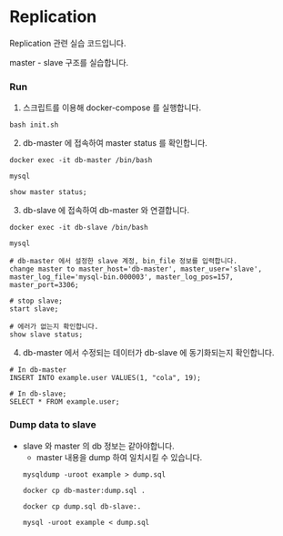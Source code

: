 # Replication
Replication 관련 실습 코드입니다.

master - slave 구조를 실습합니다.

### Run
1. 스크립트를 이용해 docker-compose 를 실행합니다.
```
bash init.sh
```
2. db-master 에 접속하여 master status 를 확인합니다.
```
docker exec -it db-master /bin/bash

mysql

show master status;
```
3. db-slave 에 접속하여 db-master 와 연결합니다.
```
docker exec -it db-slave /bin/bash

mysql

# db-master 에서 설정한 slave 계정, bin_file 정보를 입력합니다.
change master to master_host='db-master', master_user='slave', master_log_file='mysql-bin.000003', master_log_pos=157, master_port=3306;

# stop slave;
start slave;

# 에러가 없는지 확인합니다.
show slave status;
```

4. db-master 에서 수정되는 데이터가 db-slave 에 동기화되는지 확인합니다.
```
# In db-master
INSERT INTO example.user VALUES(1, "cola", 19);

# In db-slave;
SELECT * FROM example.user;
```

### Dump data to slave
- slave 와 master 의 db 정보는 같아야합니다.
  - master 내용을 dump 하여 일치시킬 수 있습니다.
  ```
  mysqldump -uroot example > dump.sql

  docker cp db-master:dump.sql .
    
  docker cp dump.sql db-slave:.
    
  mysql -uroot example < dump.sql
  ```